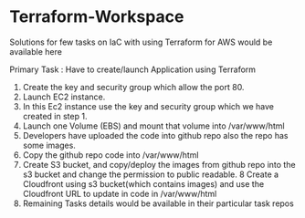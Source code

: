 # Terraform-Workspace

Solutions for few tasks on IaC with using Terraform for AWS would be available here

Primary Task : Have to create/launch Application using Terraform

1. Create the key and security group which allow the port 80.
2. Launch EC2 instance.
3. In this Ec2 instance use the key and security group which we have created in step 1.
4. Launch one Volume (EBS) and mount that volume into /var/www/html
5. Developers have uploaded the code into github repo also the repo has some images.
6. Copy the github repo code into /var/www/html
7. Create S3 bucket, and copy/deploy the images from github repo into the s3 bucket and change the permission to public readable. 8 Create a Cloudfront using s3 bucket(which       contains images) and use the Cloudfront URL to update in code in /var/www/html
8. Remaining Tasks details would be available in their particular task repos
